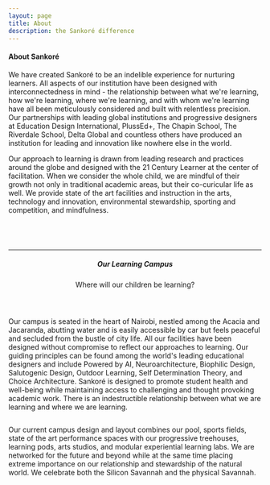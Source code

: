 ```yaml
---
layout: page
title: About
description: the Sankoré difference
---
```


<section>
	<h4>About Sankoré</h4>
	<p>We have created Sankoré to be an indelible experience for nurturing learners. All aspects of our institution have been designed with interconnectedness in mind - the relationship between what we're learning, how we're learning, where we're learning, and with whom we're learning have all been meticulously considered and built with relentless precision. Our partnerships with leading global institutions and progressive designers at Education Design International, PlussEd+, The Chapin School, The Riverdale School, Delta Global and countless others have produced an institution for leading and innovation like nowhere else in the world.</p>
	<p><span class="image right"><img src="assets/images/outdoor-walkway-small.jpg" alt="" /></span>Our approach to learning is drawn from leading research and practices around the globe and designed with the 21 Century Learner at the center of facilitation. When we consider the whole child, we are mindful of their growth not only in traditional academic areas, but their co-curicular life as well. We provide state of the art facilities and instruction in the arts, technology and innovation, environmental stewardship, sporting and competition, and mindfulness.</p>
  <header>
		<div class="box alt">
		<div class="row uniform 50%">
			<div class="4u"><span class="image fit"><img src="assets/images/sdt.jpg" alt="" /></span></div>
			<div class="4u"><span class="image fit"><img src="assets/images/CCRVennDiagramPrint.png" alt="" /></span></div>
			<div class="4u"><span class="image fit"><img src="assets/images/wellness.png" alt="" /></span></div>
		</div>
	</div>
	</header>
  <hr />
	<header>
		<h5>Our Learning Campus</h5>
		<p>Where will our children be learning?</p>
	</header>
	<p>Our campus is seated in the heart of Nairobi, nestled among the Acacia and Jacaranda, abutting water and is easily accessible by car but feels peaceful and secluded from the bustle of city life. All our facilities have been designed without compromise to reflect our approaches to learning. Our guiding principles can be found among the world's leading educational designers and include Powered by AI, Neuroarchitecture, Biophilic Design, Salutogenic Design, Outdoor Learning, Self Determination Theory, and Choice Architecture. Sankoré is designed to promote student health and well-being while maintaining access to challenging and thought provoking academic work. There is an indestructible relationship between what we are learning and where we are learning.</p> 
 <div class="box alt">
		<div class="row uniform 50%">
			<div class="6u"><span class="image fit"><img src="assets/images/treehouse.png" alt="" /></span></div>
			<div class="6u"><span class="image fit"><img src="assets/images/outdoor-learning.png" alt="" /></span></div>
		</div>
	</div>
<p>Our current campus design and layout combines our pool, sports fields, state of the art performance spaces with our progressive treehouses, learning pods, arts studios, and modular experiential learning labs. We are networked for the future and beyond while at the same time placing extreme importance on our relationship and stewardship of the natural world. We celebrate both the Silicon Savannah and the physical Savannah.</p>
	  <div class="box alt">
		<div class="row uniform 50%">
			<div class="4u"><span class="image fit"><img src="assets/images/1-288-.jpg" alt="" /></span></div>
			<div class="4u"><span class="image fit"><img src="assets/images/2023-10-26.png" alt="" /></span></div>
			<div class="4u"><span class="image fit"><img src="assets/images/Farming-Kindergarten-by-Vo-Trong-Nghia_dezeen_784_0.jpg" alt="" /></span></div>
		</div>
	</div>

